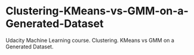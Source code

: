 # Clustering-KMeans-vs-GMM-on-a-Generated-Dataset
Udacity Machine Learning course. Clustering. KMeans vs GMM on a Generated Dataset. 

